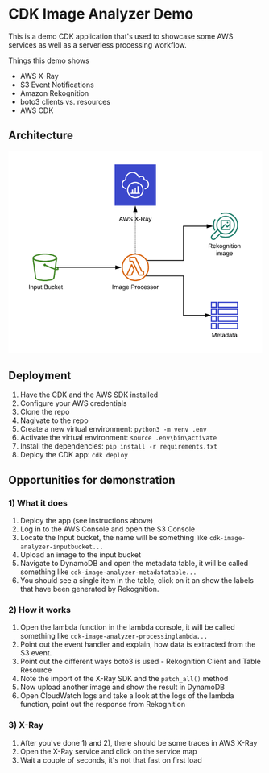 # CDK Image Analyzer Demo

This is a demo CDK application that's used to showcase some AWS services as well as a serverless processing workflow.

Things this demo shows

- AWS X-Ray
- S3 Event Notifications
- Amazon Rekognition
- boto3 clients vs. resources
- AWS CDK

## Architecture

![architecture](docs/architecture.png)

## Deployment

1. Have the CDK and the AWS SDK installed
2. Configure your AWS credentials
3. Clone the repo
4. Nagivate to the repo
5. Create a new virtual environment: `python3 -m venv .env`
6. Activate the virtual environment: `source .env\bin\activate`
7. Install the dependencies: `pip install -r requirements.txt`
8. Deploy the CDK app: `cdk deploy`

## Opportunities for demonstration

### 1) What it does

1. Deploy the app (see instructions above)
2. Log in to the AWS Console and open the S3 Console
3. Locate the Input bucket, the name will be something like `cdk-image-analyzer-inputbucket...`
4. Upload an image to the input bucket
5. Navigate to DynamoDB and open the metadata table, it will be called something like `cdk-image-analyzer-metadatatable...`
6. You should see a single item in the table, click on it an show the labels that have been generated by Rekognition.

### 2) How it works

1. Open the lambda function in the lambda console, it will be called something like `cdk-image-analyzer-processinglambda...`
2. Point out the event handler and explain, how data is extracted from the S3 event.
3. Point out the different ways boto3 is used - Rekognition Client and Table Resource
4. Note the import of the X-Ray SDK and the `patch_all()` method
5. Now upload another image and show the result in DynamoDB
6. Open CloudWatch logs and take a look at the logs of the lambda function, point out the response from Rekognition

### 3) X-Ray

1. After you've done 1) and 2), there should be some traces in AWS X-Ray
2. Open the X-Ray service and click on the service map
3. Wait a couple of seconds, it's not that fast on first load
